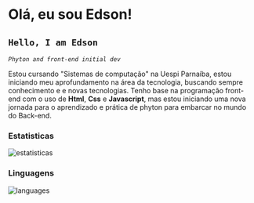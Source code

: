 <p style="text-align: left; display: flex; justify-content: left; align-items: left; height: 10vh; margin: 0;">

# Olá, eu sou Edson!
## `Hello, I am Edson`

*`Phyton and front-end initial dev`*

Estou cursando "Sistemas de computação" na Uespi Parnaíba, estou iniciando meu aprofundamento na área da tecnologia, buscando sempre conhecimento e e novas tecnologias.
Tenho base na programação front-end com o uso de **Html**, **Css** e **Javascript**, mas estou iniciando uma nova jornada para o aprendizado e prática de phyton para embarcar
no mundo do Back-end.
 

 
### Estatisticas

<img src="https://github-readme-stats.vercel.app/api?username=EddieJPNG&show_icons=true&theme=tokyonight&include_all_commits=true&locale=pt-br" alt="estatisticas">

### Linguagens

<img src="https://github-readme-stats.vercel.app/api/top-langs/?username=eddiejpng&theme=tokyonight&layout=compact&custom_title=Tecnologias&langs_count=9" alt="languages">



</p>
